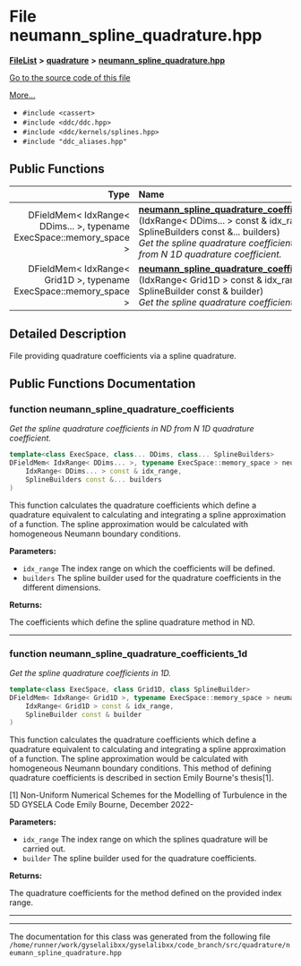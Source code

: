 

# File neumann\_spline\_quadrature.hpp



[**FileList**](files.md) **>** [**quadrature**](dir_264321be3574e3b1cf375050e213576e.md) **>** [**neumann\_spline\_quadrature.hpp**](neumann__spline__quadrature_8hpp.md)

[Go to the source code of this file](neumann__spline__quadrature_8hpp_source.md)

[More...](#detailed-description)

* `#include <cassert>`
* `#include <ddc/ddc.hpp>`
* `#include <ddc/kernels/splines.hpp>`
* `#include "ddc_aliases.hpp"`





































## Public Functions

| Type | Name |
| ---: | :--- |
|  DFieldMem&lt; IdxRange&lt; DDims... &gt;, typename ExecSpace::memory\_space &gt; | [**neumann\_spline\_quadrature\_coefficients**](#function-neumann_spline_quadrature_coefficients) (IdxRange&lt; DDims... &gt; const & idx\_range, SplineBuilders const &... builders) <br>_Get the spline quadrature coefficients in ND from N 1D quadrature coefficient._  |
|  DFieldMem&lt; IdxRange&lt; Grid1D &gt;, typename ExecSpace::memory\_space &gt; | [**neumann\_spline\_quadrature\_coefficients\_1d**](#function-neumann_spline_quadrature_coefficients_1d) (IdxRange&lt; Grid1D &gt; const & idx\_range, SplineBuilder const & builder) <br>_Get the spline quadrature coefficients in 1D._  |




























## Detailed Description


File providing quadrature coefficients via a spline quadrature. 


    
## Public Functions Documentation




### function neumann\_spline\_quadrature\_coefficients 

_Get the spline quadrature coefficients in ND from N 1D quadrature coefficient._ 
```C++
template<class ExecSpace, class... DDims, class... SplineBuilders>
DFieldMem< IdxRange< DDims... >, typename ExecSpace::memory_space > neumann_spline_quadrature_coefficients (
    IdxRange< DDims... > const & idx_range,
    SplineBuilders const &... builders
) 
```



This function calculates the quadrature coefficients which define a quadrature equivalent to calculating and integrating a spline approximation of a function. The spline approximation would be calculated with homogeneous Neumann boundary conditions.




**Parameters:**


* `idx_range` The index range on which the coefficients will be defined. 
* `builders` The spline builder used for the quadrature coefficients in the different dimensions.



**Returns:**

The coefficients which define the spline quadrature method in ND. 





        

<hr>



### function neumann\_spline\_quadrature\_coefficients\_1d 

_Get the spline quadrature coefficients in 1D._ 
```C++
template<class ExecSpace, class Grid1D, class SplineBuilder>
DFieldMem< IdxRange< Grid1D >, typename ExecSpace::memory_space > neumann_spline_quadrature_coefficients_1d (
    IdxRange< Grid1D > const & idx_range,
    SplineBuilder const & builder
) 
```



This function calculates the quadrature coefficients which define a quadrature equivalent to calculating and integrating a spline approximation of a function. The spline approximation would be calculated with homogeneous Neumann boundary conditions. This method of defining quadrature coefficients is described in section Emily Bourne's thesis[1].


[1] Non-Uniform Numerical Schemes for the Modelling of Turbulence in the 5D GYSELA Code Emily Bourne, December 2022-




**Parameters:**


* `idx_range` The index range on which the splines quadrature will be carried out. 
* `builder` The spline builder used for the quadrature coefficients.



**Returns:**

The quadrature coefficients for the method defined on the provided index range. 





        

<hr>

------------------------------
The documentation for this class was generated from the following file `/home/runner/work/gyselalibxx/gyselalibxx/code_branch/src/quadrature/neumann_spline_quadrature.hpp`

